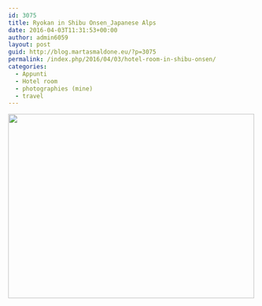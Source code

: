 ```yaml
---
id: 3075
title: Ryokan in Shibu Onsen_Japanese Alps
date: 2016-04-03T11:31:53+00:00
author: admin6059
layout: post
guid: http://blog.martasmaldone.eu/?p=3075
permalink: /index.php/2016/04/03/hotel-room-in-shibu-onsen/
categories:
  - Appunti
  - Hotel room
  - photographies (mine)
  - travel
---
```

<img class="aligncenter wp-image-3103 size-full" src="http://blog.martasmaldone.eu/wp-content/uploads/2016/04/shibuonsen-640x480rit-e1473678746505.jpg" width="500" height="375" />